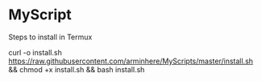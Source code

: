 # MyScript
Steps to install in Termux

curl -o install.sh https://raw.githubusercontent.com/arminhere/MyScripts/master/install.sh && chmod +x install.sh && bash install.sh
